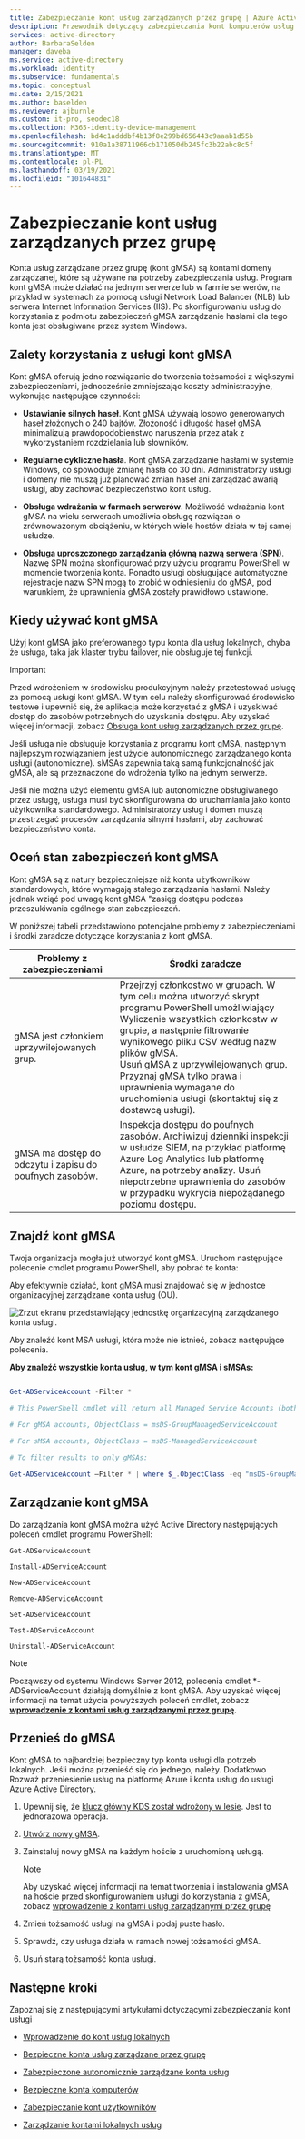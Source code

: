 ```yaml
---
title: Zabezpieczanie kont usług zarządzanych przez grupę | Azure Active Directory
description: Przewodnik dotyczący zabezpieczania kont komputerów usług zarządzanych przez grupę.
services: active-directory
author: BarbaraSelden
manager: daveba
ms.service: active-directory
ms.workload: identity
ms.subservice: fundamentals
ms.topic: conceptual
ms.date: 2/15/2021
ms.author: baselden
ms.reviewer: ajburnle
ms.custom: it-pro, seodec18
ms.collection: M365-identity-device-management
ms.openlocfilehash: bd4c1adddbf4b13f8e299bd656443c9aaab1d55b
ms.sourcegitcommit: 910a1a38711966cb171050db245fc3b22abc8c5f
ms.translationtype: MT
ms.contentlocale: pl-PL
ms.lasthandoff: 03/19/2021
ms.locfileid: "101644831"
---
```

# <a name="securing-group-managed-service-accounts"></a>Zabezpieczanie kont usług zarządzanych przez grupę

Konta usług zarządzane przez grupę (kont gMSA) są kontami domeny zarządzanej, które są używane na potrzeby zabezpieczania usług. Program kont gMSA może działać na jednym serwerze lub w farmie serwerów, na przykład w systemach za pomocą usługi Network Load Balancer (NLB) lub serwera Internet Information Services (IIS). Po skonfigurowaniu usług do korzystania z podmiotu zabezpieczeń gMSA zarządzanie hasłami dla tego konta jest obsługiwane przez system Windows.

## <a name="benefits-of-using-gmsas"></a>Zalety korzystania z usługi kont gMSA

Kont gMSA oferują jedno rozwiązanie do tworzenia tożsamości z większymi zabezpieczeniami, jednocześnie zmniejszając koszty administracyjne, wykonując następujące czynności:

* **Ustawianie silnych haseł**. Kont gMSA używają losowo generowanych haseł złożonych o 240 bajtów. Złożoność i długość haseł gMSA minimalizują prawdopodobieństwo naruszenia przez atak z wykorzystaniem rozdzielania lub słowników.

* **Regularne cykliczne hasła**. Kont gMSA zarządzanie hasłami w systemie Windows, co spowoduje zmianę hasła co 30 dni. Administratorzy usługi i domeny nie muszą już planować zmian haseł ani zarządzać awarią usługi, aby zachować bezpieczeństwo kont usług. 

* **Obsługa wdrażania w farmach serwerów**. Możliwość wdrażania kont gMSA na wielu serwerach umożliwia obsługę rozwiązań o zrównoważonym obciążeniu, w których wiele hostów działa w tej samej usłudze. 

* **Obsługa uproszczonego zarządzania główną nazwą serwera (SPN)**. Nazwę SPN można skonfigurować przy użyciu programu PowerShell w momencie tworzenia konta. Ponadto usługi obsługujące automatyczne rejestracje nazw SPN mogą to zrobić w odniesieniu do gMSA, pod warunkiem, że uprawnienia gMSA zostały prawidłowo ustawione. 

## <a name="when-to-use-gmsas"></a>Kiedy używać kont gMSA

Użyj kont gMSA jako preferowanego typu konta dla usług lokalnych, chyba że usługa, taka jak klaster trybu failover, nie obsługuje tej funkcji.

> [!IMPORTANT]
> Przed wdrożeniem w środowisku produkcyjnym należy przetestować usługę za pomocą usługi kont gMSA. W tym celu należy skonfigurować środowisko testowe i upewnić się, że aplikacja może korzystać z gMSA i uzyskiwać dostęp do zasobów potrzebnych do uzyskania dostępu. Aby uzyskać więcej informacji, zobacz [Obsługa kont usług zarządzanych przez grupę](/system-center/scom/support-group-managed-service-accounts?view=sc-om-2019).


Jeśli usługa nie obsługuje korzystania z programu kont gMSA, następnym najlepszym rozwiązaniem jest użycie autonomicznego zarządzanego konta usługi (autonomiczne). sMSAs zapewnia taką samą funkcjonalność jak gMSA, ale są przeznaczone do wdrożenia tylko na jednym serwerze.

Jeśli nie można użyć elementu gMSA lub autonomiczne obsługiwanego przez usługę, usługa musi być skonfigurowana do uruchamiania jako konto użytkownika standardowego. Administratorzy usług i domen muszą przestrzegać procesów zarządzania silnymi hasłami, aby zachować bezpieczeństwo konta.

## <a name="assess-the-security-posture-of-gmsas"></a>Oceń stan zabezpieczeń kont gMSA

Kont gMSA są z natury bezpieczniejsze niż konta użytkowników standardowych, które wymagają stałego zarządzania hasłami. Należy jednak wziąć pod uwagę kont gMSA "zasięg dostępu podczas przeszukiwania ogólnego stan zabezpieczeń.

W poniższej tabeli przedstawiono potencjalne problemy z zabezpieczeniami i środki zaradcze dotyczące korzystania z kont gMSA.

| Problemy z zabezpieczeniami| Środki zaradcze |
| - | - |
| gMSA jest członkiem uprzywilejowanych grup. | Przejrzyj członkostwo w grupach. W tym celu można utworzyć skrypt programu PowerShell umożliwiający Wyliczenie wszystkich członkostw w grupie, a następnie filtrowanie wynikowego pliku CSV według nazw plików gMSA. <br>Usuń gMSA z uprzywilejowanych grup.<br> Przyznaj gMSA tylko prawa i uprawnienia wymagane do uruchomienia usługi (skontaktuj się z dostawcą usługi). 
| gMSA ma dostęp do odczytu i zapisu do poufnych zasobów. | Inspekcja dostępu do poufnych zasobów. Archiwizuj dzienniki inspekcji w usłudze SIEM, na przykład platformę Azure Log Analytics lub platformę Azure, na potrzeby analizy. Usuń niepotrzebne uprawnienia do zasobów w przypadku wykrycia niepożądanego poziomu dostępu. |


## <a name="find-gmsas"></a>Znajdź kont gMSA

Twoja organizacja mogła już utworzyć kont gMSA. Uruchom następujące polecenie cmdlet programu PowerShell, aby pobrać te konta:

Aby efektywnie działać, kont gMSA musi znajdować się w jednostce organizacyjnej zarządzane konta usług (OU).

  
![Zrzut ekranu przedstawiający jednostkę organizacyjną zarządzanego konta usługi.](./media/securing-service-accounts/secure-gmsa-image-1.png)

Aby znaleźć kont MSA usługi, która może nie istnieć, zobacz następujące polecenia.

**Aby znaleźć wszystkie konta usług, w tym kont gMSA i sMSAs:**


```powershell

Get-ADServiceAccount -Filter *

# This PowerShell cmdlet will return all Managed Service Accounts (both gMSAs and sMSAs). An administrator can differentiate between the two by examining the ObjectClass attribute on returned accounts.

# For gMSA accounts, ObjectClass = msDS-GroupManagedServiceAccount

# For sMSA accounts, ObjectClass = msDS-ManagedServiceAccount

# To filter results to only gMSAs:

Get-ADServiceAccount –Filter * | where $_.ObjectClass -eq "msDS-GroupManagedServiceAccount”}
```

## <a name="manage-gmsas"></a>Zarządzanie kont gMSA

Do zarządzania kont gMSA można użyć Active Directory następujących poleceń cmdlet programu PowerShell:

`Get-ADServiceAccount`

`Install-ADServiceAccount`

`New-ADServiceAccount`

`Remove-ADServiceAccount`

`Set-ADServiceAccount`

`Test-ADServiceAccount`

`Uninstall-ADServiceAccount`

> [!NOTE]
> Począwszy od systemu Windows Server 2012, polecenia cmdlet *-ADServiceAccount działają domyślnie z kont gMSA. Aby uzyskać więcej informacji na temat użycia powyższych poleceń cmdlet, zobacz [**wprowadzenie z kontami usług zarządzanymi przez grupę**](/windows-server/security/group-managed-service-accounts/getting-started-with-group-managed-service-accounts).

## <a name="move-to-a-gmsa"></a>Przenieś do gMSA
Kont gMSA to najbardziej bezpieczny typ konta usługi dla potrzeb lokalnych. Jeśli można przenieść się do jednego, należy. Dodatkowo Rozważ przeniesienie usług na platformę Azure i konta usług do usługi Azure Active Directory.

1.  Upewnij się, że [klucz główny KDS został wdrożony w lesie](/windows-server/security/group-managed-service-accounts/create-the-key-distribution-services-kds-root-key). Jest to jednorazowa operacja.

2. [Utwórz nowy gMSA](/windows-server/security/group-managed-service-accounts/getting-started-with-group-managed-service-accounts).

3. Zainstaluj nowy gMSA na każdym hoście z uruchomioną usługą.
   > [!NOTE] 
   > Aby uzyskać więcej informacji na temat tworzenia i instalowania gMSA na hoście przed skonfigurowaniem usługi do korzystania z gMSA, zobacz [wprowadzenie z kontami usług zarządzanymi przez grupę](/previous-versions/windows/it-pro/windows-server-2012-R2-and-2012/jj128431(v=ws.11))

 
4. Zmień tożsamość usługi na gMSA i podaj puste hasło.

5. Sprawdź, czy usługa działa w ramach nowej tożsamości gMSA.

6. Usuń starą tożsamość konta usługi.

 

## <a name="next-steps"></a>Następne kroki
Zapoznaj się z następującymi artykułami dotyczącymi zabezpieczania kont usługi

* [Wprowadzenie do kont usług lokalnych](service-accounts-on-premises.md)

* [Bezpieczne konta usług zarządzane przez grupę](service-accounts-group-managed.md)

* [Zabezpieczone autonomicznie zarządzane konta usług](service-accounts-standalone-managed.md)

* [Bezpieczne konta komputerów](service-accounts-computer.md)

* [Zabezpieczanie kont użytkowników](service-accounts-user-on-premises.md)

* [Zarządzanie kontami lokalnych usług](service-accounts-govern-on-premises.md)